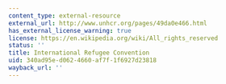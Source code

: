 ```yaml
---
content_type: external-resource
external_url: http://www.unhcr.org/pages/49da0e466.html
has_external_license_warning: true
license: https://en.wikipedia.org/wiki/All_rights_reserved
status: ''
title: International Refugee Convention
uid: 340ad95e-d062-4660-af7f-1f6927d23818
wayback_url: ''
---
```


